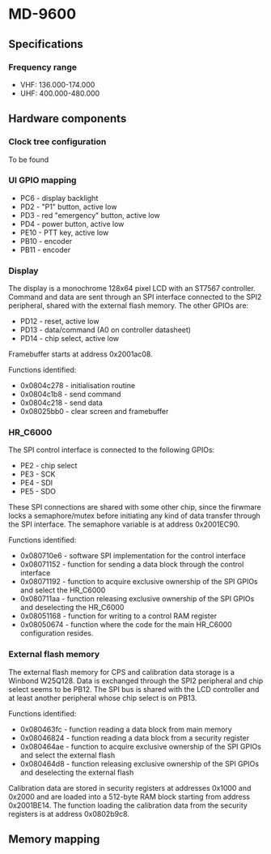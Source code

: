 # MD-9600
 
## Specifications
### Frequency range
* VHF: 136.000-174.000
* UHF: 400.000-480.000

## Hardware components
### Clock tree configuration
To be found

### UI GPIO mapping
* PC6 - display backlight
* PD2 - "P1" button, active low
* PD3 - red "emergency" button, active low
* PD4 - power button, active low
* PE10 - PTT key, active low
* PB10 - encoder
* PB11 - encoder

### Display
The display is a monochrome 128x64 pixel LCD with an ST7567 controller. Command and data are sent through an SPI interface connected to the SPI2 peripheral, shared with the external flash memory. The other GPIOs are:
* PD12 - reset, active low
* PD13 - data/command (A0 on controller datasheet)
* PD14 - chip select, active low

Framebuffer starts at address 0x2001ac08.

Functions identified:
* 0x0804c278 - initialisation routine
* 0x0804c1b8 - send command
* 0x0804c218 - send data
* 0x08025bb0 - clear screen and framebuffer

### HR_C6000
The SPI control interface is connected to the following GPIOs:
* PE2 - chip select
* PE3 - SCK
* PE4 - SDI
* PE5 - SDO

These SPI connections are shared with some other chip, since the firwmare locks a semaphore/mutex before initiating any kind of data transfer through the SPI interface. The semaphore variable is at address 0x2001EC90.

Functions identified:
* 0x080710e6 - software SPI implementation for the control interface
* 0x08071152 - function for sending a data block through the control interface
* 0x08071192 - function to acquire exclusive ownership of the SPI GPIOs and select the HR_C6000
* 0x080711aa - function releasing exclusive ownership of the SPI GPIOs and deselecting the HR_C6000
* 0x08051168 - function for writing to a control RAM register
* 0x08050674 - function where the code for the main HR_C6000 configuration resides.

### External flash memory
The external flash memory for CPS and calibration data storage is a Winbond W25Q128. Data is exchanged through the SPI2 peripheral and chip select seems to be PB12. The SPI bus is shared with the LCD controller and at least another peripheral whose chip select is on PB13.

Functions identified:
* 0x080463fc - function reading a data block from main memory
* 0x08046824 - function reading a data block from a security register
* 0x080464ae - function to acquire exclusive ownership of the SPI GPIOs and select the external flash
* 0x080464d8 - function releasing exclusive ownership of the SPI GPIOs and deselecting the external flash

Calibration data are stored in security registers at addresses 0x1000 and 0x2000 and are loaded into a 512-byte RAM block starting from address 0x2001BE14. The function loading the calibration data from the security registers is at address 0x0802b9c8.

## Memory mapping
